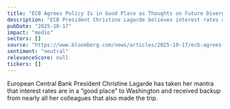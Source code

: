 ```yaml
---
title: "ECB Agrees Policy Is in Good Place as Thoughts on Future Diverge"
description: "ECB President Christine Lagarde believes interest rates are in a good place and receives support from nearly all her colleagues."
pubDate: "2025-10-17"
impact: "medio"
sectors: []
source: "https://www.bloomberg.com/news/articles/2025-10-17/ecb-agrees-policy-is-in-good-place-as-thoughts-on-future-diverge"
sentiment: "neutral"
relevanceScore: null
tickers: []
---
```


European Central Bank President Christine Lagarde has taken her mantra that interest rates are in a “good place” to Washington and received backup from nearly all her colleagues that also made the trip.

